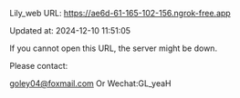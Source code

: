 Lily_web URL: https://ae6d-61-165-102-156.ngrok-free.app

Updated at: 2024-12-10 11:51:05

If you cannot open this URL, the server might be down.

Please contact: 

goley04@foxmail.com Or Wechat:GL_yeaH